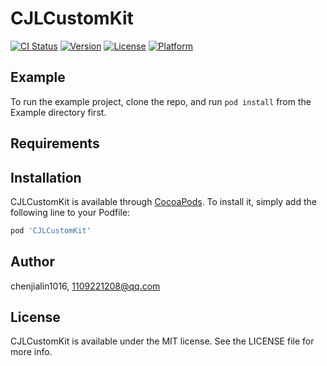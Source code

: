 # CJLCustomKit

[![CI Status](https://img.shields.io/travis/chenjialin1016/CJLCustomKit.svg?style=flat)](https://travis-ci.org/chenjialin1016/CJLCustomKit)
[![Version](https://img.shields.io/cocoapods/v/CJLCustomKit.svg?style=flat)](https://cocoapods.org/pods/CJLCustomKit)
[![License](https://img.shields.io/cocoapods/l/CJLCustomKit.svg?style=flat)](https://cocoapods.org/pods/CJLCustomKit)
[![Platform](https://img.shields.io/cocoapods/p/CJLCustomKit.svg?style=flat)](https://cocoapods.org/pods/CJLCustomKit)

## Example

To run the example project, clone the repo, and run `pod install` from the Example directory first.

## Requirements

## Installation

CJLCustomKit is available through [CocoaPods](https://cocoapods.org). To install
it, simply add the following line to your Podfile:

```ruby
pod 'CJLCustomKit'
```

## Author

chenjialin1016, 1109221208@qq.com

## License

CJLCustomKit is available under the MIT license. See the LICENSE file for more info.
